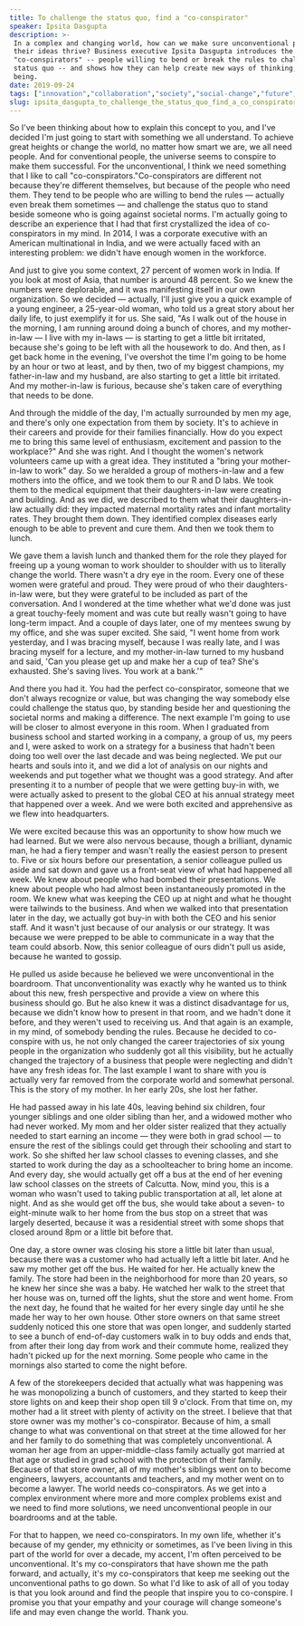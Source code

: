 ```yaml
---
title: To challenge the status quo, find a "co-conspirator"
speaker: Ipsita Dasgupta
description: >-
 In a complex and changing world, how can we make sure unconventional people and
 their ideas thrive? Business executive Ipsita Dasgupta introduces the concept of
 "co-conspirators" -- people willing to bend or break the rules to challenge the
 status quo -- and shows how they can help create new ways of thinking, acting and
 being.
date: 2019-09-24
tags: ["innovation","collaboration","society","social-change","future","potential","empathy","gender-equality","humanity","invention"]
slug: ipsita_dasgupta_to_challenge_the_status_quo_find_a_co_conspirator
---
```


So I've been thinking about how to explain this concept to you, and I've decided I'm just
going to start with something we all understand. To achieve great heights or change the
world, no matter how smart we are, we all need people. And for conventional people, the
universe seems to conspire to make them successful. For the unconventional, I think we
need something that I like to call "co-conspirators."Co-conspirators are different not
because they're different themselves, but because of the people who need them. They tend
to be people who are willing to bend the rules — actually even break them sometimes — and
challenge the status quo to stand beside someone who is going against societal norms. I'm
actually going to describe an experience that I had that first crystallized the idea of
co-conspirators in my mind. In 2014, I was a corporate executive with an American
multinational in India, and we were actually faced with an interesting problem: we didn't
have enough women in the workforce.

And just to give you some context, 27 percent of women work in India. If you look at most
of Asia, that number is around 48 percent. So we knew the numbers were deplorable, and it
was manifesting itself in our own organization. So we decided — actually, I'll just give
you a quick example of a young engineer, a 25-year-old woman, who told us a great story
about her daily life, to just exemplify it for us. She said, "As I walk out of the house
in the morning, I am running around doing a bunch of chores, and my mother-in-law — I live
with my in-laws — is starting to get a little bit irritated, because she's going to be
left with all the housework to do. And then, as I get back home in the evening, I've
overshot the time I'm going to be home by an hour or two at least, and by then, two of my
biggest champions, my father-in-law and my husband, are also starting to get a little bit
irritated. And my mother-in-law is furious, because she's taken care of everything that
needs to be done.

And through the middle of the day, I'm actually surrounded by men my age, and there's only
one expectation from them by society. It's to achieve in their careers and provide for
their families financially. How do you expect me to bring this same level of enthusiasm,
excitement and passion to the workplace?" And she was right. And I thought the women's
network volunteers came up with a great idea. They instituted a "bring your mother-in-law
to work" day. So we heralded a group of mothers-in-law and a few mothers into the office,
and we took them to our R and D labs. We took them to the medical equipment that their
daughters-in-law were creating and building. And as we did, we described to them what
their daughters-in-law actually did: they impacted maternal mortality rates and infant
mortality rates. They brought them down. They identified complex diseases early enough to
be able to prevent and cure them. And then we took them to lunch.

We gave them a lavish lunch and thanked them for the role they played for freeing up a
young woman to work shoulder to shoulder with us to literally change the world. There
wasn't a dry eye in the room. Every one of these women were grateful and proud. They were
proud of who their daughters-in-law were, but they were grateful to be included as part of
the conversation. And I wondered at the time whether what we'd done was just a great
touchy-feely moment and was cute but really wasn't going to have long-term impact. And a
couple of days later, one of my mentees swung by my office, and she was super excited. She
said, "I went home from work yesterday, and I was bracing myself, because I was really
late, and I was bracing myself for a lecture, and my mother-in-law turned to my husband
and said, 'Can you please get up and make her a cup of tea? She's exhausted. She's saving
lives. You work at a bank.'"

And there you had it. You had the perfect co-conspirator, someone that we don't always
recognize or value, but was changing the way somebody else could challenge the status quo,
by standing beside her and questioning the societal norms and making a difference. The next
example I'm going to use will be closer to almost everyone in this room. When I graduated
from business school and started working in a company, a group of us, my peers and I, were
asked to work on a strategy for a business that hadn't been doing too well over the last
decade and was being neglected. We put our hearts and souls into it, and we did a lot of
analysis on our nights and weekends and put together what we thought was a good strategy.
And after presenting it to a number of people that we were getting buy-in with, we were
actually asked to present to the global CEO at his annual strategy meet that happened over
a week. And we were both excited and apprehensive as we flew into headquarters.

We were excited because this was an opportunity to show how much we had learned. But we
were also nervous because, though a brilliant, dynamic man, he had a fiery temper and
wasn't really the easiest person to present to. Five or six hours before our presentation,
a senior colleague pulled us aside and sat down and gave us a front-seat view of what had
happened all week. We knew about people who had bombed their presentations. We knew about
people who had almost been instantaneously promoted in the room. We knew what was keeping
the CEO up at night and what he thought were tailwinds to the business. And when we walked
into that presentation later in the day, we actually got buy-in with both the CEO and his
senior staff. And it wasn't just because of our analysis or our strategy. It was because
we were prepped to be able to communicate in a way that the team could absorb. Now, this
senior colleague of ours didn't pull us aside, because he wanted to gossip.

He pulled us aside because he believed we were unconventional in the boardroom. That
unconventionality was exactly why he wanted us to think about this new, fresh perspective
and provide a view on where this business should go. But he also knew it was a distinct
disadvantage for us, because we didn't know how to present in that room, and we hadn't
done it before, and they weren't used to receiving us. And that again is an example, in my
mind, of somebody bending the rules. Because he decided to co-conspire with us, he not
only changed the career trajectories of six young people in the organization who suddenly
got all this visibility, but he actually changed the trajectory of a business that people
were neglecting and didn't have any fresh ideas for. The last example I want to share with
you is actually very far removed from the corporate world and somewhat personal. This is
the story of my mother. In her early 20s, she lost her father.

He had passed away in his late 40s, leaving behind six children, four younger siblings and
one older sibling than her, and a widowed mother who had never worked. My mom and her
older sister realized that they actually needed to start earning an income — they were
both in grad school — to ensure the rest of the siblings could get through their schooling
and start to work. So she shifted her law school classes to evening classes, and she
started to work during the day as a schoolteacher to bring home an income. And every day,
she would actually get off a bus at the end of her evening law school classes on the
streets of Calcutta. Now, mind you, this is a woman who wasn't used to taking public
transportation at all, let alone at night. And as she would get off the bus, she would
take about a seven- to eight-minute walk to her home from the bus stop on a street that
was largely deserted, because it was a residential street with some shops that closed
around 8pm or a little bit before that.

One day, a store owner was closing his store a little bit later than usual, because there
was a customer who had actually left a little bit later. And he saw my mother get off the
bus. He waited for her. He actually knew the family. The store had been in the
neighborhood for more than 20 years, so he knew her since she was a baby. He watched her
walk to the street that her house was on, turned off the lights, shut the store and went
home. From the next day, he found that he waited for her every single day until he she
made her way to her own house. Other store owners on that same street suddenly noticed this
one store that was open longer, and suddenly started to see a bunch of end-of-day
customers walk in to buy odds and ends that, from after their long day from work and their
commute home, realized they hadn't picked up for the next morning. Some people who came in
the mornings also started to come the night before.

A few of the storekeepers decided that actually what was happening was he was monopolizing
a bunch of customers, and they started to keep their store lights on and keep their shop
open till 9 o'clock. From that time on, my mother had a lit street with plenty of activity
on the street. I believe that that store owner was my mother's co-conspirator. Because of
him, a small change to what was conventional on that street at the time allowed for her
and her family to do something that was completely unconventional. A woman her age from an
upper-middle-class family actually got married at that age or studied in grad school with
the protection of their family. Because of that store owner, all of my mother's siblings
went on to become engineers, lawyers, accountants and teachers, and my mother went on to
become a lawyer. The world needs co-conspirators. As we get into a complex environment
where more and more complex problems exist and we need to find more solutions, we need
unconventional people in our boardrooms and at the table.

For that to happen, we need co-conspirators. In my own life, whether it's because of my
gender, my ethnicity or sometimes, as I've been living in this part of the world for over
a decade, my accent, I'm often perceived to be unconventional. It's my co-conspirators
that have shown me the path forward, and actually, it's my co-conspirators that keep me
seeking out the unconventional paths to go down. So what I'd like to ask of all of you
today is that you look around and find the people that inspire you to co-conspire. I
promise you that your empathy and your courage will change someone's life and may even
change the world. Thank you.

<!--
ad_duration=3.33
comment_count=9
event="TED@BCG Mumbai"
external_start_time=0
has_talk_citation=0
intro_duration=11.82
is_subtitle_required="False"
is_talk_featured="True"
language="en"
language_swap="False"
native_language="en"
number_of_related_talks=6
number_of_speakers=1
number_of_subtitled_videos=14
number_of_tags=10
number_of_talk_download_languages=14
number_of_talk_more_resources=0
number_of_talk_recommendations=1
number_of_talks_take_actions=0
post_ad_duration=0.83
published_timestamp="2020-01-02 20:50:15"
recording_date="2019-09-24"
speaker_description="Business executive, \"co-conspirator\""
speaker_is_published=1
speaker_name="Ipsita Dasgupta"
talk_more_resources=[]
talk_name="To challenge the status quo, find a \"co-conspirator\""
talk_recommendations_blurb="More resources curated by Ipsita Dasgupta"
talks_tags=["innovation","collaboration","society","social-change","future","potential","empathy","gender-equality","humanity","invention"]
talks_take_action=[]
url_photo_speaker="https://pe.tedcdn.com/images/ted/3a99667892cc8e484aa9e94f6f07376ddf4ee66c_254x191.jpg"
url_photo_talk="https://s3.amazonaws.com/talkstar-photos/uploads/60fd2a0a-fe97-4a07-bf37-fcae4667a246/IpsitaDasgupta_2019S-embed.jpg"
url_webpage="https://www.ted.com/talks/ipsita_dasgupta_to_challenge_the_status_quo_find_a_co_conspirator"
video_type_name="TED Institute Talk"
-->